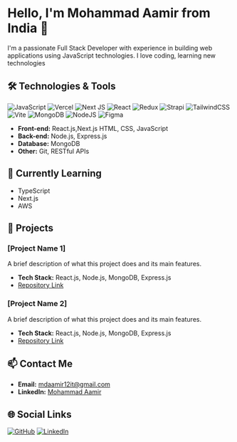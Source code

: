 # Hello, I'm Mohammad Aamir from India 👋

I'm a passionate Full Stack Developer with experience in building web applications using JavaScript technologies. I love coding, learning new technologies
## 🛠️ Technologies & Tools

![JavaScript](https://img.shields.io/badge/javascript-%23323330.svg?style=for-the-badge&logo=javascript&logoColor=%23F7DF1E) ![Vercel](https://img.shields.io/badge/vercel-%23000000.svg?style=for-the-badge&logo=vercel&logoColor=white)  ![Next JS](https://img.shields.io/badge/Next-black?style=for-the-badge&logo=next.js&logoColor=white) ![React](https://img.shields.io/badge/react-%2320232a.svg?style=for-the-badge&logo=react&logoColor=%2361DAFB) ![Redux](https://img.shields.io/badge/redux-%23593d88.svg?style=for-the-badge&logo=redux&logoColor=white) ![Strapi](https://img.shields.io/badge/strapi-%232E7EEA.svg?style=for-the-badge&logo=strapi&logoColor=white) ![TailwindCSS](https://img.shields.io/badge/tailwindcss-%2338B2AC.svg?style=for-the-badge&logo=tailwind-css&logoColor=white) ![Vite](https://img.shields.io/badge/vite-%23646CFF.svg?style=for-the-badge&logo=vite&logoColor=white) ![MongoDB](https://img.shields.io/badge/MongoDB-%234ea94b.svg?style=for-the-badge&logo=mongodb&logoColor=white)  ![NodeJS](https://img.shields.io/badge/node.js-6DA55F?style=for-the-badge&logo=node.js&logoColor=white) ![Figma](https://img.shields.io/badge/figma-%23F24E1E.svg?style=for-the-badge&logo=figma&logoColor=white)

- **Front-end:** React.js,Next.js HTML, CSS, JavaScript
- **Back-end:** Node.js, Express.js
- **Database:** MongoDB
- **Other:** Git, RESTful APIs

## 🌱 Currently Learning

- TypeScript
- Next.js
- AWS

## 🚀 Projects

### [Project Name 1]
A brief description of what this project does and its main features.
- **Tech Stack:** React.js, Node.js, MongoDB, Express.js
- [Repository Link](https://github.com/mdaamir431/project-name)

### [Project Name 2]
A brief description of what this project does and its main features.
- **Tech Stack:** React.js, Node.js, MongoDB, Express.js
- [Repository Link](https://github.com/mdaamir431/project-name)

## 📫 Contact Me

- **Email:** [mdaamir12it@gmail.com](mailto:mdaamir12it@gmail.com)
- **LinkedIn:** [Mohammad Aamir](https://www.linkedin.com/in/mohammad-aamir-a86637172)

## 🌐 Social Links

[![GitHub](https://img.shields.io/badge/GitHub-mdaamir431-black?style=for-the-badge&logo=github)](https://github.com/mdaamir431)
[![LinkedIn](https://img.shields.io/badge/LinkedIn-Mohammad_Aamir-blue?style=for-the-badge&logo=linkedin)](https://www.linkedin.com/in/mohammad-aamir-a86637172)

